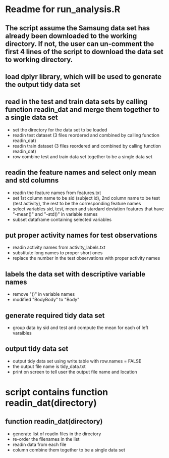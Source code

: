 # Readme for run_analysis.R

## The script assume the Samsung data set has already been downloaded to the working directory. If not, the user can un-comment the first 4 lines of the script to download the data set to working directory.

## load dplyr library, which will be used to generate the output tidy data set
## read in the test and train data sets by calling function readin_dat and merge them together to a single data set
* set the directory for the data set to be loaded
* readin test dataset (3 files reordered and combined by calling function readin_dat) 
* readin train dataset (3 files reordered and combined by calling function readin_dat)
* row combine test and train data set together to be a single data set

## readin the feature names and select only mean and std columns
* readin the feature names from features.txt
* set 1st column name to be sid (subject id), 2nd column name to be test (test activity), the rest to be the corresponding feature names
* select variables sid, test, mean and stardard deviation features that have "-mean()" and "-std()" in variable names
* subset dataframe containing selected variables

## put proper activity names for test observations
* readin activity names from activity_labels.txt
* substitute long names to proper short ones
* replace the number in the test observations with proper activity names 

## labels the data set with descriptive variable names
* remove "()" in variable names
* modified "BodyBody" to "Body"

## generate required tidy data set
* group data by sid and test and compute the mean for each of left varaibles

## output tidy data set
* output tidy data set using write.table with row.names = FALSE
* the output file name is tidy_data.txt
* print on screen to tell user the output file name and location

# script contains function readin_dat(directory)
## function readin_dat(directory)
* generate list of readin files in the directory
* re-order the filenames in the list
* readin data from each file
* column combine them together to be a single data set
 
